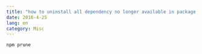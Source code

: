 ```yaml
---
title: "how to uninstall all dependency no longer available in package.json"
date: 2016-4-25
lang: en
category: Misc
---
```


`npm prune`
